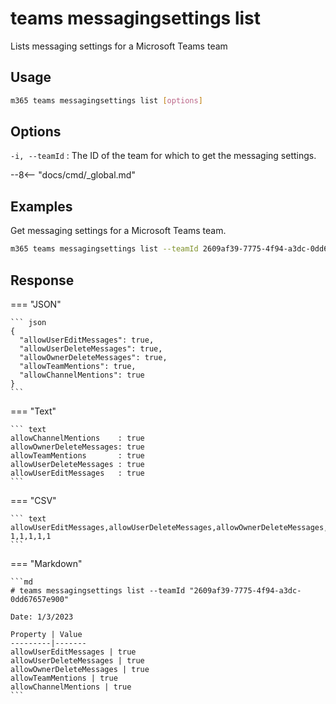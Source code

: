 # teams messagingsettings list

Lists messaging settings for a Microsoft Teams team

## Usage

```sh
m365 teams messagingsettings list [options]
```

## Options

`-i, --teamId`
: The ID of the team for which to get the messaging settings.

--8<-- "docs/cmd/_global.md"

## Examples

Get messaging settings for a Microsoft Teams team.

```sh
m365 teams messagingsettings list --teamId 2609af39-7775-4f94-a3dc-0dd67657e900
```

## Response

=== "JSON"

    ``` json
    {
      "allowUserEditMessages": true,
      "allowUserDeleteMessages": true,
      "allowOwnerDeleteMessages": true,
      "allowTeamMentions": true,
      "allowChannelMentions": true
    }
    ```

=== "Text"

    ``` text
    allowChannelMentions    : true
    allowOwnerDeleteMessages: true
    allowTeamMentions       : true
    allowUserDeleteMessages : true
    allowUserEditMessages   : true
    ```

=== "CSV"

    ``` text
    allowUserEditMessages,allowUserDeleteMessages,allowOwnerDeleteMessages,allowTeamMentions,allowChannelMentions
    1,1,1,1,1
    ```

=== "Markdown"

    ```md
    # teams messagingsettings list --teamId "2609af39-7775-4f94-a3dc-0dd67657e900"

    Date: 1/3/2023

    Property | Value
    ---------|-------
    allowUserEditMessages | true
    allowUserDeleteMessages | true
    allowOwnerDeleteMessages | true
    allowTeamMentions | true
    allowChannelMentions | true
    ```
